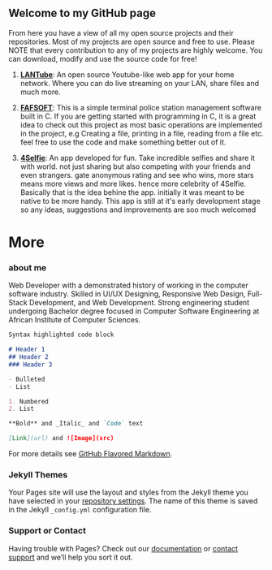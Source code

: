 ## Welcome to my GitHub page

From here you have a view of all my open source projects and their repositories. Most of my projects are open source and free to use. Please NOTE that every contribution to any of my projects are highly welcome. You can download, modify and use the source code for free!


1. **[LANTube](https://fotiemconstant.github.io/LAN-Tube)**: An open source Youtube-like web app for your home network. Where you can do live streaming on your LAN, share files and much more. 


2. **[FAFSOFT](https://fotiemconstant.github.io/FAFSOFT)**: This is a simple terminal police station management software built in C. If you are getting started with programming in C, it is a great idea to check out this project as most basic operations are implemented in the project, e.g Creating a file, printing in a file, reading from a file etc. feel free to use the code and make something better out of it.

2. **[4Selfie](https://fotiemconstant.github.io/4Selfie)**: An app developed for fun. Take incredible selfies and share it with world. not just sharing but also competing with your friends and even strangers. gate anonymous rating and see who wins, more stars means more views and more likes. hence more celebrity of 4Selfie. Basically that is the idea behine the app. initially it was meant to be native to be more handy. This app is still at it's early development stage so any ideas, suggestions and improvements are soo much welcomed 

# More
### about me
Web Developer with a demonstrated history of working in the computer software industry. Skilled in UI/UX Designing, Responsive Web Design, Full-Stack Development, and Web Development. Strong engineering student undergoing Bachelor degree focused in Computer Software Engineering at African Institute of Computer Sciences.

```markdown
Syntax highlighted code block

# Header 1
## Header 2
### Header 3

- Bulleted
- List

1. Numbered
2. List

**Bold** and _Italic_ and `Code` text

[Link](url) and ![Image](src)
```

For more details see [GitHub Flavored Markdown](https://guides.github.com/features/mastering-markdown/).

### Jekyll Themes

Your Pages site will use the layout and styles from the Jekyll theme you have selected in your [repository settings](https://github.com/FotieMConstant/fotiemconstant.github.io/settings). The name of this theme is saved in the Jekyll `_config.yml` configuration file.

### Support or Contact

Having trouble with Pages? Check out our [documentation](https://help.github.com/categories/github-pages-basics/) or [contact support](https://github.com/contact) and we’ll help you sort it out.
